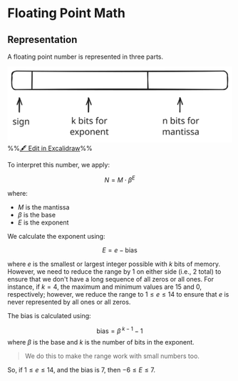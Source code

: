 # Floating Point Math


## Representation

A floating point number is represented in three parts.

![](../../media/excalidraw/excalidraw-2025-01-27-17.21.26.excalidraw.svg)
%%[🖋 Edit in Excalidraw](../../media/excalidraw/excalidraw-2025-01-27-17.21.26.excalidraw.md)%%

To interpret this number, we apply:

$$N=M\cdot \beta ^E$$

where:
- $M$ is the mantissa 
- $\beta$ is the base
- $E$ is the exponent

We calculate the exponent using:

$$E=e-\text{bias}$$

where $e$ is the smallest or largest integer possible with $k$ bits of memory. However, we need to reduce the range by $1$ on either side (i.e., $2$ total) to ensure that we don't have a long sequence of all zeros or all ones. For instance, if $k=4$, the maximum and minimum values are $15$ and $0$, respectively; however, we reduce the range to $1 \le e \le 14$ to ensure that $e$ is never represented by all ones or all zeros.

The $\text{bias}$ is calculated using:

$$ \text{bias} = \beta ^{\;k-1}-1 $$
where $\beta$ is the base and $k$ is the number of bits in the exponent.

> We do this to make the range work with small numbers too.

So, if $1 \le e \le 14$, and the bias is $7$, then $-6 \le E \le 7$.